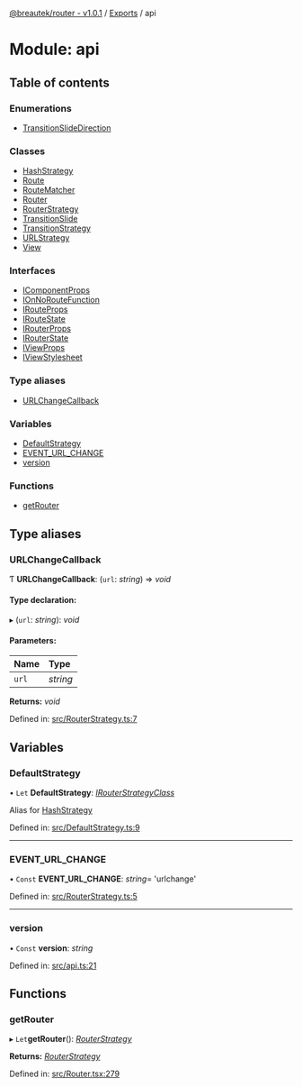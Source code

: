 [@breautek/router - v1.0.1](../README.md) / [Exports](../modules.md) / api

# Module: api

## Table of contents

### Enumerations

- [TransitionSlideDirection](../enums/api.transitionslidedirection.md)

### Classes

- [HashStrategy](../classes/api.hashstrategy.md)
- [Route](../classes/api.route.md)
- [RouteMatcher](../classes/api.routematcher.md)
- [Router](../classes/api.router.md)
- [RouterStrategy](../classes/api.routerstrategy.md)
- [TransitionSlide](../classes/api.transitionslide.md)
- [TransitionStrategy](../classes/api.transitionstrategy.md)
- [URLStrategy](../classes/api.urlstrategy.md)
- [View](../classes/api.view.md)

### Interfaces

- [IComponentProps](../interfaces/api.icomponentprops.md)
- [IOnNoRouteFunction](../interfaces/api.ionnoroutefunction.md)
- [IRouteProps](../interfaces/api.irouteprops.md)
- [IRouteState](../interfaces/api.iroutestate.md)
- [IRouterProps](../interfaces/api.irouterprops.md)
- [IRouterState](../interfaces/api.irouterstate.md)
- [IViewProps](../interfaces/api.iviewprops.md)
- [IViewStylesheet](../interfaces/api.iviewstylesheet.md)

### Type aliases

- [URLChangeCallback](api.md#urlchangecallback)

### Variables

- [DefaultStrategy](api.md#defaultstrategy)
- [EVENT\_URL\_CHANGE](api.md#event_url_change)
- [version](api.md#version)

### Functions

- [getRouter](api.md#getrouter)

## Type aliases

### URLChangeCallback

Ƭ **URLChangeCallback**: (`url`: *string*) => *void*

#### Type declaration:

▸ (`url`: *string*): *void*

#### Parameters:

Name | Type |
:------ | :------ |
`url` | *string* |

**Returns:** *void*

Defined in: [src/RouterStrategy.ts:7](https://github.com/breautek/router/blob/06b4d2d/src/RouterStrategy.ts#L7)

## Variables

### DefaultStrategy

• `Let` **DefaultStrategy**: [*IRouterStrategyClass*](../interfaces/irouterstrategyclass.irouterstrategyclass-1.md)

Alias for [HashStrategy](../classes/api.hashstrategy.md)

Defined in: [src/DefaultStrategy.ts:9](https://github.com/breautek/router/blob/06b4d2d/src/DefaultStrategy.ts#L9)

___

### EVENT\_URL\_CHANGE

• `Const` **EVENT\_URL\_CHANGE**: *string*= 'urlchange'

Defined in: [src/RouterStrategy.ts:5](https://github.com/breautek/router/blob/06b4d2d/src/RouterStrategy.ts#L5)

___

### version

• `Const` **version**: *string*

Defined in: [src/api.ts:21](https://github.com/breautek/router/blob/06b4d2d/src/api.ts#L21)

## Functions

### getRouter

▸ `Let`**getRouter**(): [*RouterStrategy*](../classes/routerstrategy.routerstrategy-1.md)

**Returns:** [*RouterStrategy*](../classes/routerstrategy.routerstrategy-1.md)

Defined in: [src/Router.tsx:279](https://github.com/breautek/router/blob/06b4d2d/src/Router.tsx#L279)
